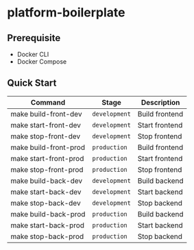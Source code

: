 # platform-boilerplate

## Prerequisite

- Docker CLI
- Docker Compose

## Quick Start

| Command               | Stage         | Description    |
| --------------------- | ------------- | -------------- |
| make build-front-dev  | `development` | Build frontend |
| make start-front-dev  | `development` | Start frontend |
| make stop-front-dev   | `development` | Stop frontend  |
| make build-front-prod | `production`  | Build frontend |
| make start-front-prod | `production`  | Start frontend |
| make stop-front-prod  | `production`  | Stop frontend  |
| make build-back-dev   | `development` | Build backend  |
| make start-back-dev   | `development` | Start backend  |
| make stop-back-dev    | `development` | Stop backend   |
| make build-back-prod  | `production`  | Build backend  |
| make start-back-prod  | `production`  | Start backend  |
| make stop-back-prod   | `production`  | Stop backend   |
